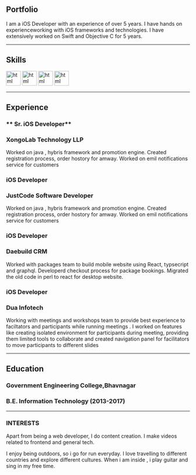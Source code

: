 ## Portfolio

I am a iOS Developer with an experience of over 5 years. I have hands on experienceworking with iOS frameworks and technologies. I have extensively worked on Swift and Objective C for 5 years.

---

## Skills

<p align='left'>
    <img src='https://img.icons8.com/color/344/swift.png' alt="html" width="40" height="40">
    <img src='https://img.icons8.com/color/344/swiftui.png' alt="html" width="40" height="40">
     <img src='https://img.icons8.com/external-tal-revivo-bold-tal-revivo/344/external-apple-inc-logotype-of-an-american-multinational-technology-company-logo-bold-tal-revivo.png' alt="html" width="40" height="40">
  <img src='https://img.icons8.com/color/344/python--v1.png' alt="html" width="40" height="40">
</p>

---

## Experience

### ** Sr. iOS Developer**
### XongoLab Technology LLP

Worked on java , hybris framework and promotion engine. Created registration process, order hostory for amway. Worked on emil notifications service for customers

### **iOS Developer**
### JustCode Software Developer

Worked on java , hybris framework and promotion engine. Created registration process, order hostory for amway. Worked on emil notifications service for customers

### **iOS Developer**
### Daebuild CRM

Worked with packages team to build mobile website using React, typsecript and graphql. Developerd checkout process for package bookings. Migrated the old code in perl to react for desktop website.

### **iOS Developer**
### Dua Infotech

Working with meetings and workshops team to provide best experience to faciltators and participants while running meetings . I worked on features like creating isolated environment for participants during meeting, providing them limited tools to collaborate and created navigation panel for facilitators to move participants to different slides



---

## Education

### **Government Engineering College,Bhavnagar**
### B.E. Information Technology (2013-2017)

---

### INTERESTS
Apart from being a web developer, I do content creation. I make videos related to frontend and general tech.

I enjoy being outdoors, so i go for run everyday. I love travelling to different countries and explore different cultures. When i am inside , i play guitar and sing in my free time.
